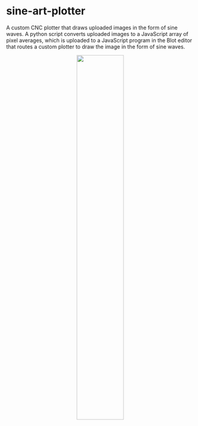 # sine-art-plotter
A custom CNC plotter that draws uploaded images in the form of sine waves. A python script converts uploaded images to a JavaScript array of pixel averages, which is uploaded to a JavaScript program in the Blot editor that routes a custom plotter to draw the image in the form of sine waves.
<p align = "center">
  <img src="https://github.com/user-attachments/assets/a0ede4fb-0e74-42b8-85a6-c6e9d8e54614" width=50% height=50%>
</p>
